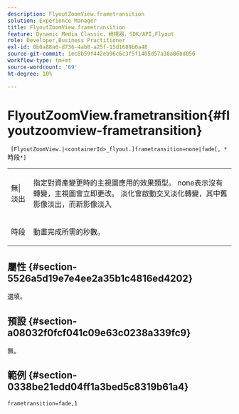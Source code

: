 ```yaml
---
description: FlyoutZoomView.frametransition
solution: Experience Manager
title: FlyoutZoomView.frametransition
feature: Dynamic Media Classic，檢視器，SDK/API,Flyout
role: Developer,Business Practitioner
exl-id: 0b0a88a0-d736-4ab8-a25f-15d1689b0a48
source-git-commit: 1ec8b59f442eb96c6c3f5f1405d57a38a86bd056
workflow-type: tm+mt
source-wordcount: '69'
ht-degree: 10%

---
```


# FlyoutZoomView.frametransition{#flyoutzoomview-frametransition}

` [FlyoutZoomView.|<containerId>_flyout.]frametransition=none|fade[, *`時段`*]`

<table id="table_FC34B37AACFB4E92A37E1D2D93D5F0D2"> 
 <tbody> 
  <tr> 
   <td colname="col1"> <p> <span class="codeph"> 無|淡出</span> </p> </td> 
   <td colname="col2"> <p> 指定對資產變更時的主視圖應用的效果類型。 <span class="codeph"> none</span>表示沒有轉變，主視圖會立即更改。 <span class="codeph">淡化</span>會啟動交叉淡化轉變，其中舊影像淡出，而新影像淡入 </p> </td> 
  </tr> 
  <tr> 
   <td colname="col1"> <p><span class="codeph"><span class="varname"> 時段</span></span> </p> </td> 
   <td colname="col2"> <p> 動畫完成所需的秒數。 </p> </td> 
  </tr> 
 </tbody> 
</table>

## 屬性 {#section-5526a5d19e7e4ee2a35b1c4816ed4202}

選填。

## 預設 {#section-a08032f0fcf041c09e63c0238a339fc9}

無。

## 範例 {#section-0338be21edd04ff1a3bed5c8319b61a4}

`frametransition=fade,1`
